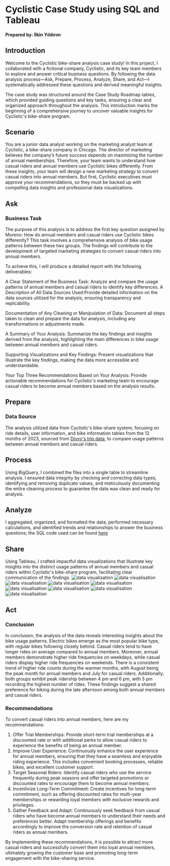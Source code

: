 # Cyclistic Case Study using SQL and Tableau
#### Prepared by: İlkin Yıldırım

## Introduction
Welcome to the Cyclistic bike-share analysis case study! In this project, I collaborated with a fictional company, Cyclistic, and its key team members to explore and answer critical business questions. By following the data analysis process—Ask, Prepare, Process, Analyze, Share, and Act—I systematically addressed these questions and derived meaningful insights.

The case study was structured around the Case Study Roadmap tables, which provided guiding questions and key tasks, ensuring a clear and organized approach throughout the analysis. This introduction marks the beginning of a comprehensive journey to uncover valuable insights for Cyclistic's bike-share program.

## Scenario
You are a junior data analyst working on the marketing analyst team at Cyclistic, a bike-share company in Chicago. The director of marketing believes the company’s future success depends on maximizing the number of annual memberships. Therefore, your team wants to understand how casual riders and annual members use Cyclistic bikes differently. From these insights, your team will design a new marketing strategy to convert casual riders into annual members. But first, Cyclistic executives must approve your recommendations, so they must be backed up with compelling data insights and professional data visualizations.

## Ask
### Business Task
The purpose of this analysis is to address the first key question assigned by Moreno: How do annual members and casual riders use Cyclistic bikes differently? This task involves a comprehensive analysis of bike usage patterns between these two groups. The findings will contribute to the development of targeted marketing strategies to convert casual riders into annual members.

To achieve this, I will produce a detailed report with the following deliverables:

A Clear Statement of the Business Task: Analyze and compare the usage patterns of annual members and casual riders to identify key differences.
A Description of All Data Sources Used:Provide detailed information on the data sources utilized for the analysis, ensuring transparency and replicability.

Documentation of Any Cleaning or Manipulation of Data: Document all steps taken to clean and prepare the data for analysis, including any transformations or adjustments made.

A Summary of Your Analysis: Summarize the key findings and insights derived from the analysis, highlighting the main differences in bike usage between annual members and casual riders.

Supporting Visualizations and Key Findings: Present visualizations that illustrate the key findings, making the data more accessible and understandable.

Your Top Three Recommendations Based on Your Analysis: Provide actionable recommendations for Cyclistic's marketing team to encourage casual riders to become annual members based on the analysis results.
## Prepare
### Data Source
The analysis utilized data from Cyclistic's bike-share system, focusing on ride details, user information, and bike information tables from the 12 months of 2023, sourced from [Divvy's trip data](https://divvy-tripdata.s3.amazonaws.com/index.html), to compare usage patterns between annual members and casual riders.
## Process
Using BigQuery, I combined the files into a single table to streamline analysis. I ensured data integrity by checking and correcting data types, identifying and removing duplicate values, and meticulously documenting the entire cleaning process to guarantee the data was clean and ready for analysis.
## Analyze
I aggregated, organized, and formatted the data, performed necessary calculations, and identified trends and relationships to answer the business questions; the SQL code used can be found [here](https://github.com/Ilkinyldrm/Cyclistic_Case_Study/blob/main/cyclistic_case_study_SQL)
## Share
Using Tableau, I crafted impactful data visualizations that illustrate key insights into the distinct usage patterns of annual members and casual riders within Cyclistic's bike-share program, facilitating clear communication of the findings.
![data visualisation](https://github.com/Ilkinyldrm/Cyclistic_Case_Study/blob/main/Tableau%20images/Monthly%20Total%20Rides.png)
![data visualisation](https://github.com/Ilkinyldrm/Cyclistic_Case_Study/blob/main/Tableau%20images/Monthly%20Average%20Ride%20Length.png)
![data visualisation](https://github.com/Ilkinyldrm/Cyclistic_Case_Study/blob/main/Tableau%20images/Weekly%20Total%20Rides.png)
![data visualisation](https://github.com/Ilkinyldrm/Cyclistic_Case_Study/blob/main/Tableau%20images/Weekly%20Ride%20Length.png)
![data visualisation](https://github.com/Ilkinyldrm/Cyclistic_Case_Study/blob/main/Tableau%20images/Bike%20Types%20Pie%20Chart.png)
![data visualisation](https://github.com/Ilkinyldrm/Cyclistic_Case_Study/blob/main/Tableau%20images/Bike%20Type%20for%20member_casual.png)
![data visualisation](https://github.com/Ilkinyldrm/Cyclistic_Case_Study/blob/main/Tableau%20images/Ride%20Length%20Minutes%20by%20Bike%20Type.png)
![data visualisation](https://github.com/Ilkinyldrm/Cyclistic_Case_Study/blob/main/Tableau%20images/Start%20Station%20Rides.png)
![data visualisation](https://github.com/Ilkinyldrm/Cyclistic_Case_Study/blob/main/Tableau%20images/End%20Station%20Rides%20.png)
## Act
### Conclusion
In conclusion, the analysis of the data reveals interesting insights about the bike usage patterns. Electric bikes emerge as the most popular bike type, with regular bikes following closely behind. Casual riders tend to have longer rides on average compared to annual members. Moreover, annual members demonstrate higher ride frequencies on weekdays, while casual riders display higher ride frequencies on weekends. There is a consistent trend of higher ride counts during the warmer months, with August being the peak month for annual members and July for casual riders. Additionally, both groups exhibit peak ridership between 4 pm and 6 pm, with 5 pm recording the highest number of rides. These findings suggest a shared preference for biking during the late afternoon among both annual members and casual riders.
### Recommendations
To convert casual riders into annual members, here are my recommendations:
1. Offer Trial Memberships: Provide short-term trial memberships at a discounted rate or with additional perks to allow casual riders to experience the benefits of being an annual member.
2. Improve User Experience: Continuously enhance the user experience for annual members, ensuring that they have a seamless and enjoyable riding experience. This includes convenient booking processes, reliable bikes, and excellent customer support.
3. Target Seasonal Riders: Identify casual riders who use the service frequently during peak seasons and offer targeted promotions or discounted rates to encourage them to become annual members.
4. Incentivize Long-Term Commitment: Create incentives for long-term commitment, such as offering discounted rates for multi-year memberships or rewarding loyal members with exclusive rewards and privileges.
5. Gather Feedback and Adapt: Continuously seek feedback from casual riders who have become annual members to understand their needs and preferences better. Adapt membership offerings and benefits accordingly to improve the conversion rate and retention of casual riders as annual members.

By implementing these recommendations, it is possible to attract more casual riders and successfully convert them into loyal annual members, ultimately growing the customer base and promoting long-term engagement with the bike-sharing service.
